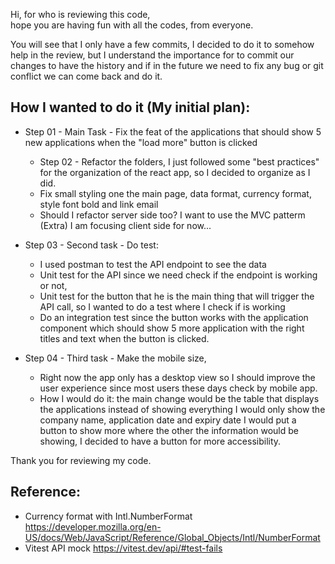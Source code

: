 <!-- Project Comments Go Here -->

<!-- Project Comments Go Here -->

Hi, for who is reviewing this code, <br/>
hope you are having fun with all the codes, from everyone.

You will see that I only have a few commits, I decided to do it to somehow help in the review,
but I understand the importance for to commit our changes to have the history and if in the future
we need to fix any bug or git conflict we can come back and do it.

## How I wanted to do it (My initial plan):

- Step 01 - Main Task - Fix the feat of the applications that should show 5 new applications when the "load more" button is clicked

  - Step 02 - Refactor the folders, I just followed some "best practices" for the organization of the react app, so I decided to organize as I did. <br />
  - Fix small styling one the main page, data format, currency format, style font bold and link email
  - Should I refactor server side too? I want to use the MVC patterm (Extra) I am focusing client side for now...<br/>

- Step 03 - Second task - Do test:

  - I used postman to test the API endpoint to see the data
  - Unit test for the API since we need check if the endpoint is working or not,
  - Unit test for the button that he is the main thing that will trigger the API call, so I wanted to do a test where I check if is working
  - Do an integration test since the button works with the application component which should show 5 more application with the right titles and text when the button is clicked.<br/>

- Step 04 - Third task - Make the mobile size,
  - Right now the app only has a desktop view so I should improve the user experience
    since most users these days check by mobile app.
  - How I would do it: the main change would be the table that displays the applications instead of showing everything I would only show the company name, application date and expiry date I would put a button to show more where the other
    the information would be showing, I decided to have a button for more accessibility.

Thank you for reviewing my code.

## Reference:

- Currency format with Intl.NumberFormat
  https://developer.mozilla.org/en-US/docs/Web/JavaScript/Reference/Global_Objects/Intl/NumberFormat
- Vitest API mock
  https://vitest.dev/api/#test-fails
